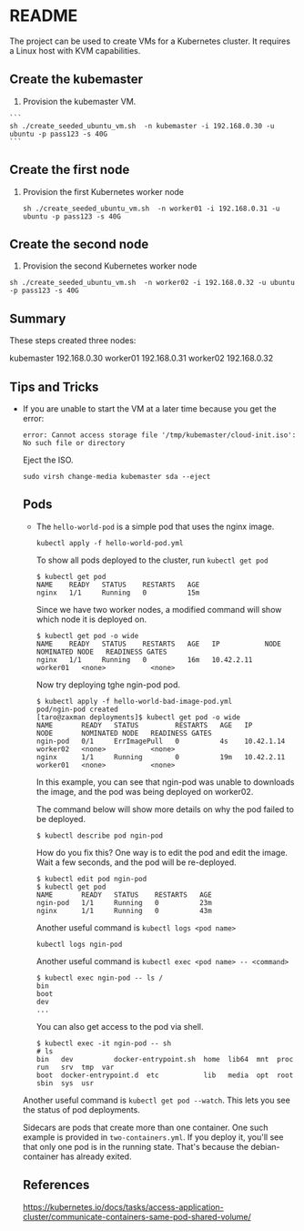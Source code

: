 
# README

The project can be used to create VMs for a Kubernetes cluster. It requires a Linux host with KVM capabilities.

## Create the kubemaster
    
  1. Provision the kubemaster VM.

    ```
    sh ./create_seeded_ubuntu_vm.sh  -n kubemaster -i 192.168.0.30 -u ubuntu -p pass123 -s 40G
    ```

## Create the first node


1. Provision the first Kubernetes worker node

    ```
    sh ./create_seeded_ubuntu_vm.sh  -n worker01 -i 192.168.0.31 -u ubuntu -p pass123 -s 40G
    ```

## Create the second node

1. Provision the second Kubernetes worker node

  ```
  sh ./create_seeded_ubuntu_vm.sh  -n worker02 -i 192.168.0.32 -u ubuntu -p pass123 -s 40G
  ```

## Summary

These steps created three nodes:

kubemaster 192.168.0.30
worker01 192.168.0.31
worker02 192.168.0.32

## Tips and Tricks

- If you are unable to start the VM at a later time because you get the error: 
  
  ```
  error: Cannot access storage file '/tmp/kubemaster/cloud-init.iso': No such file or directory
  ```

  Eject the ISO.

  ```
  sudo virsh change-media kubemaster sda --eject
  ```

  ## Pods

  - The `hello-world-pod` is a simple pod that uses the nginx image. 

    ```
    kubectl apply -f hello-world-pod.yml
    ```

    To show all pods deployed to the cluster, run `kubectl get pod`

    ```
    $ kubectl get pod 
    NAME    READY   STATUS    RESTARTS   AGE
    nginx   1/1     Running   0          15m
    ```

    Since we have two worker nodes, a modified command will show which node it is deployed on.

    ```
    $ kubectl get pod -o wide
    NAME    READY   STATUS    RESTARTS   AGE   IP           NODE       NOMINATED NODE   READINESS GATES
    nginx   1/1     Running   0          16m   10.42.2.11   worker01   <none>           <none>
    ```

    Now try deploying tghe ngin-pod pod.

    ```
    $ kubectl apply -f hello-world-bad-image-pod.yml 
    pod/ngin-pod created
    [taro@zaxman deployments]$ kubectl get pod -o wide
    NAME       READY   STATUS         RESTARTS   AGE   IP           NODE       NOMINATED NODE   READINESS GATES
    ngin-pod   0/1     ErrImagePull   0          4s    10.42.1.14   worker02   <none>           <none>
    nginx      1/1     Running        0          19m   10.42.2.11   worker01   <none>           <none>
    ```

    In this example, you can see that ngin-pod was unable to downloads the image, and the pod was being deployed on worker02.

    The command below will show more details on why the pod failed to be deployed.

    ```
    $ kubectl describe pod ngin-pod
    ```

    How do you fix this? One way is to edit the pod and edit the image. Wait a few seconds, and the pod will be re-deployed.

    ```
    $ kubectl edit pod ngin-pod
    $ kubectl get pod
    NAME       READY   STATUS    RESTARTS   AGE
    ngin-pod   1/1     Running   0          23m
    nginx      1/1     Running   0          43m
    ```

    Another useful command is `kubectl logs <pod name>`

    ```
    kubectl logs ngin-pod
    ```

    Another useful command is `kubectl exec <pod name> -- <command>`

    ```
    $ kubectl exec ngin-pod -- ls / 
    bin
    boot
    dev
    ...
    ```

    You can also get access to the pod via shell.

    ```
    $ kubectl exec -it ngin-pod -- sh
    # ls
    bin   dev		   docker-entrypoint.sh  home  lib64  mnt  proc  run   srv  tmp  var
    boot  docker-entrypoint.d  etc			 lib   media  opt  root  sbin  sys  usr 
    ```

  Another useful command is `kubectl get pod --watch`. This lets you see the status of pod deployments.

  Sidecars are pods that create more than one container. One such example is provided in `two-containers.yml`. If you deploy it, you'll see that only one pod is in the running state. That's because the debian-container has already exited. 


  ## References

  https://kubernetes.io/docs/tasks/access-application-cluster/communicate-containers-same-pod-shared-volume/